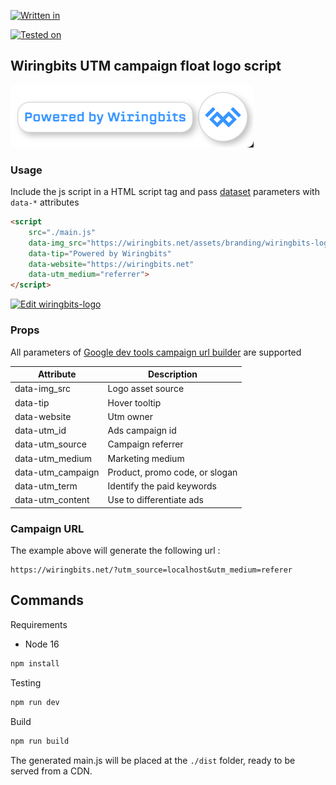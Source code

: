 [![Written in](https://badgen.net/badge/Written%20in/Typescript/blue?icon=typescript)](https://www.typescriptlang.org)

[![Tested on](https://badgen.net/badge/Tested%20on/Chrome/purple?icon=chrome)](https://www.google.com/chrome)

## Wiringbits UTM campaign float logo script

![hover_screenshot](/docs/onHover.png)

### Usage
Include the js script in a HTML script tag and pass [dataset](https://developer.mozilla.org/en-US/docs/Web/API/HTMLElement/dataset) parameters with `data-*` attributes

```html
<script 
    src="./main.js" 
    data-img_src="https://wiringbits.net/assets/branding/wiringbits-logo-mark-full-color-rgb.svg"
    data-tip="Powered by Wiringbits"
    data-website="https://wiringbits.net"
    data-utm_medium="referrer">
</script>
```

[![Edit wiringbits-logo](https://codesandbox.io/static/img/play-codesandbox.svg)](https://codesandbox.io/s/github/saulpalv/wiringbits-logo/tree/master/?fontsize=14&hidenavigation=1&theme=dark)

### Props
All parameters of [Google dev tools campaign url builder](https://ga-dev-tools.web.app/ga4/campaign-url-builder/) are supported

|Attribute         |Description                      |
|-                 |-                                |
|data-img_src      |Logo asset source                |
|data-tip          |Hover tooltip                    |
|data-website      |Utm owner                        |
|data-utm_id       |Ads campaign id                  |
|data-utm_source   |Campaign referrer                |
|data-utm_medium   |Marketing medium                 |
|data-utm_campaign |Product, promo code, or slogan   |
|data-utm_term     |Identify the paid keywords       |
|data-utm_content  |Use to differentiate ads         |


### Campaign URL

The example above will generate the following url : 

```
https://wiringbits.net/?utm_source=localhost&utm_medium=referer
```

## Commands

Requirements
* Node 16

```bash
npm install
```
Testing
```bash
npm run dev
```
Build
```bash
npm run build
```
The generated main.js will be placed at the `./dist` folder, ready to be served from a CDN.